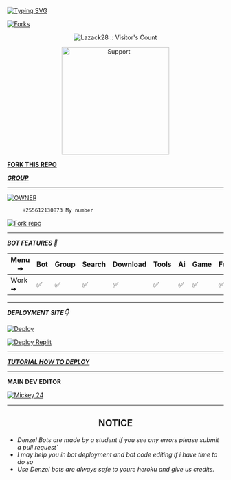 [![Typing SVG](https://readme-typing-svg.herokuapp.com?font=Rockstar-ExtraBold&color=F33A6A&lines=WELCOME+TO+DENZEL+BOT+V2+MADE+BY;MICK🇹🇿;THANKS+FOR+VISITING+MY+REPO)](https://git.io/typing-svg)

<p align="left">
  <a href="" target="_blank">
    <img alt="Forks" src="https://img.shields.io/github/forks/Dady24/Denzel-V2/" />
  </a>

</p>
<p align="center"><img src="https://profile-counter.glitch.me/{Lazack28}/count.svg" alt="Lazack28 :: Visitor's Count" /></p>
<p align="center">  

<p align="center">
  <a href="https://chat.whatsapp.com/ICNOZzsDH9E81j3RlqLx4w">
    <img alt=Support height="250" src="https://i.imgur.com/WKC797Q.jpeg"> 
    </p>

****[FORK THIS REPO](https://github.com/Dady24/Denzel-V2//fork)****

***[GROUP](https://chat.whatsapp.com/CAKGysbedAWCrGmrm5bOiz)***


------------------------------------------

<a href="https://mickdadyhamza.websites.co.in"><img alt='OWNER' src='https://img.shields.io/badge/GET IN TOUCH-magenta?style=for-the-badge&logo=opencv&logoColor=white'/></a>


         +255612130873 My number 
<a href='https://silver-carly-54.tiiny.site/' target="_blank"><img alt='Fork repo' src='https://img.shields.io/badge/PAIRING CODE--magenta?style=for-the-badge&logo=opencv&logoColor=white'/></a>

-------------------------

***BOT FEATURES 💌***

| Menu ⁠➜ | Bot | Group | Search | Download | Tools | Ai | Game | Fun | Owner | Bug | Convert | List |
| --------| --- | ----- | ------ | -------- | ----- | -- | ---- | --- | ----- | ----| --------| -----|
| Work ➜ |  ✅ |   ✅  |    ✅  |     ✅   |   ✅  | ✅ |   ✅ |  ✅ |  ✅   | ✅  |    ✅   |  ✅  |

---------------------

*****DEPLOYMENT SITE👇*****

[![Deploy](https://www.herokucdn.com/deploy/button.svg)](https://heroku.com/deploy?template=https://github.com/Lazack28/Lazack-advanced)
  
<a href='https://replit.com/~' target="_blank"><img alt='Deploy Replit' src='https://img.shields.io/badge/DEPLOY REPLIT-100000?style=for-the-badge&logo=scan&logoColor=white&labelColor=black&color=black'/></a>

----------------------

***[TUTORIAL HOW TO DEPLOY](https://vm.tiktok.com/ZMrEaehwD/)***

----------------------

****MAIN DEV EDITOR****

 [![Mickey 24](https://github.com/Mickeymozy.png?size=100)](https://github.com/Mickeymozy)

----------------------

<h2 align="center">  NOTICE
</h2>
   
 
- *Denzel Bots are made by a student if you see any errors please submit a pull request`*
- *I may help you in bot deployment and bot code editing if i have time to do so*
- *Use Denzel bots are always safe to youre heroku and give us credits.*
